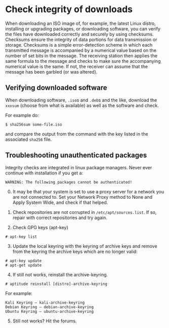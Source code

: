 # Check integrity of downloads

When downloading an ISO image of, for example, the latest Linux distro, installing or upgrading packages, or 
downloading software, you can verify the files have downloaded correctly and securely by using checksums. 
Checksums ensure the integrity of data portions for data transmission or storage. Checksums is a simple error-detection 
scheme in which each transmitted message is accompanied by a numerical value based on the number of set bits in the 
message. The receiving station then applies the same formula to the message and checks to make sure the accompanying 
numerical value is the same. If not, the receiver can assume that the message has been garbled (or was altered).

## Verifying downloaded software

When downloading software, `.iso`s and `.deb`s and the like, download the `xxxsum` (choose from what is available) as well as the software and check. 

For example do:

    $ sha256sum some-file.iso

and compare the output from the command with the key listed in the associated `sha256` file.

## Troubleshooting unauthenticated packages

Integrity checks are integrated in linux package managers. Never ever continue with installation if you get a:

    WARNING: The following packages cannot be authenticated!

0. It may be that your system is set to use a proxy server for a network you are not connected to. Set your Network Proxy method to None and Apply System Wide, and check if that helped.

1. Check repositories are not corrupted in `/etc/apt/sources.list`. If so, repair with correct repositories and try again.

2. Check GPG keys (apt-key)

```
# apt-key list 
```

3. Update the local keyring with the keyring of archive keys and remove from the keyring the archive keys which are no longer valid:

```
# apt-key update
# apt-get update
```

4. If still not works, reinstall the archive-keyring.

```
# aptitude reinstall [distro]-archive-keyring
```

For example:

```
Kali Keyring – kali-archive-keyring
Debian Keyring – debian-archive-keyring
Ubuntu Keyring – ubuntu-archive-keyring
```

5. Still not works? Hit the forums.

